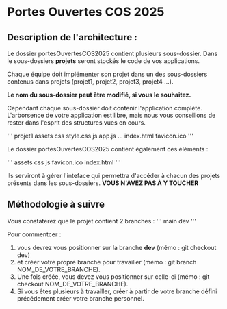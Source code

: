 # Portes Ouvertes COS 2025

## Description de l'architecture :

Le dossier portesOuvertesCOS2025 contient plusieurs sous-dossier.
Dans le sous-dossiers **projets** seront stockés le code de vos applications.

Chaque équipe doit implémenter son projet dans un des sous-dossiers contenus dans projets (projet1, projet2, projet3, projet4 ...).

**Le nom du sous-dossier peut être modifié, si vous le souhaitez.**

Cependant chaque sous-dossier doit contenir l'application compléte. 
L'arborsence de votre application est libre, mais nous vous conseillons de rester dans l'esprit des structures vues en cours.

'''
projet1
    assets
        css
            style.css
        js
            app.js
            ...
    index.html
    favicon.ico
'''

Le dossier portesOuvertesCOS2025 contient également ces éléments :

'''
    assets
        css
        js
    favicon.ico
    index.html
'''

Ils serviront à gérer l'inteface qui permettra d'accéder à chacun des projets présents dans les sous-dossiers.
**VOUS N'AVEZ PAS À Y TOUCHER**

## Méthodologie à suivre
Vous constaterez que le projet contient 2 branches :
    '''
    main
    dev
    '''

Pour commentcer :
1. vous devrez vous positionner sur la branche **dev** (mémo : git checkout dev)
2. et créer votre propre branche pour travailler (mémo : git branch NOM_DE_VOTRE_BRANCHE). 
3. Une fois créée, vous devez vous positionner sur celle-ci (mémo : git checkout NOM_DE_VOTRE_BRANCHE).
4. Si vous êtes plusieurs à travailler, créer à partir de votre branche défini précédement créer votre branche personnel.



